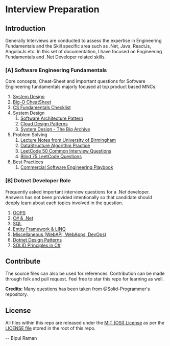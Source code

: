 # Interview Preparation

## Introduction

Generally Interviews are conducted to assess the expertise in Engineering Fundamentals and the Skill specific area such as .Net, Java, ReactJs, AngularJs etc. In this set of documentation, I have focused on Engineering Fundamentals and .Net Developer related skills.

### [A] Software Engineering Fundamentals

Core concepts, Cheat-Sheet and important questions for Software Engineering fundamentals majorly focused at top product based MNCs.

1. [System Design](Engineering/SystemDesign.md)
2. [Big-O CheatSheet](https://www.bigocheatsheet.com)
3. [CS Fundamentals Checklist](https://github.com/jwasham/coding-interview-university/blob/master/README.md)
4. System Design
    1. [Software Architecture Pattern](https://www.geeksforgeeks.org/types-of-software-architecture-patterns)
    2. [Cloud Design Patterns](https://docs.microsoft.com/en-us/azure/architecture/patterns)
    3. [System Design - The Big Archive](./Engineering/Files/System_Design_The_Big_Archive.pdf)
5. Problem Solving
    1. [Lecture Notes from University of Birmingham](./Engineering/Files/Lecture_Notes_DSA.pdf)
    2. [DataStructure Algorithm Practice](https://leetcode.com)
    3. [LeetCode 50 Common Interview Questions](./Engineering/Files/Leetcode_Interview_Questions_Handbook.pdf)
    4. [Blind 75 LeetCode Questions](Engineering/Blind_75_LeetCode_Questions.md)
6. Best Practices
    1. [Commercial Software Engineering Playbook](https://github.com/microsoft/code-with-engineering-playbook)

### [B] Dotnet Developer Role

Frequently asked important interview questions for a .Net developer. Answers has not been provided intentionally so that candidate should deeply learn about each topics involved in the question.

1. [OOPS](DotnetDeveloper/OOPS.md)
2. [C# & .Net](DotnetDeveloper/CSharpDotNet.md)
3. [SQL](DotnetDeveloper/SQL.md)
4. [Entity Framework & LINQ](DotnetDeveloper/EntityFrameworkLinq.md)
5. [Miscellaneous (WebAPI, WebApps, DevOps)](DotnetDeveloper/DotNetMiscellaneous.md)
6. [Dotnet Design Patterns](https://www.dofactory.com/net/design-patterns)
7. [SOLID Principles in C#](https://www.c-sharpcorner.com/UploadFile/damubetha/solid-principles-in-C-Sharp)

## Contribute

The source files can also be used for references. Contribution can be made through folk and pull request. Feel free to star this repo for learning as well.

**Credits:**
Many questions has been taken from @Solid-Programmer's repository.

## License

All files within this repo are released under the [MIT (OSI) License]( https://en.wikipedia.org/wiki/MIT_License) as per the [LICENSE file](https://github.com/BipulRaman/InterviewQuestions/blob/master/LICENSE) stored in the root of this repo.

--
Bipul Raman
